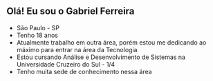 ##  Olá! Eu sou o Gabriel Ferreira

- São Paulo - SP
- Tenho 18 anos
- Atualmente trabalho em outra área, porém estou me dedicando ao máximo para entrar na área da Tecnologia
- Estou cursando Análise e Desenvolvimento de Sistemas na Universidade Cruzeiro do Sul - 1/4
- Tenho muita sede de conhecimento nessa área

